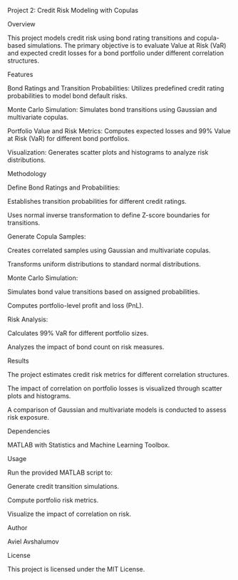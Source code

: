 Project 2: Credit Risk Modeling with Copulas

Overview

This project models credit risk using bond rating transitions and copula-based simulations. The primary objective is to evaluate Value at Risk (VaR) and expected credit losses for a bond portfolio under different correlation structures.

Features

Bond Ratings and Transition Probabilities: Utilizes predefined credit rating probabilities to model bond default risks.

Monte Carlo Simulation: Simulates bond transitions using Gaussian and multivariate copulas.

Portfolio Value and Risk Metrics: Computes expected losses and 99% Value at Risk (VaR) for different bond portfolios.

Visualization: Generates scatter plots and histograms to analyze risk distributions.

Methodology

Define Bond Ratings and Probabilities:

Establishes transition probabilities for different credit ratings.

Uses normal inverse transformation to define Z-score boundaries for transitions.

Generate Copula Samples:

Creates correlated samples using Gaussian and multivariate copulas.

Transforms uniform distributions to standard normal distributions.

Monte Carlo Simulation:

Simulates bond value transitions based on assigned probabilities.

Computes portfolio-level profit and loss (PnL).

Risk Analysis:

Calculates 99% VaR for different portfolio sizes.

Analyzes the impact of bond count on risk measures.

Results

The project estimates credit risk metrics for different correlation structures.

The impact of correlation on portfolio losses is visualized through scatter plots and histograms.

A comparison of Gaussian and multivariate models is conducted to assess risk exposure.

Dependencies

MATLAB with Statistics and Machine Learning Toolbox.

Usage

Run the provided MATLAB script to:

Generate credit transition simulations.

Compute portfolio risk metrics.

Visualize the impact of correlation on risk.

Author

Aviel Avshalumov

License

This project is licensed under the MIT License.

